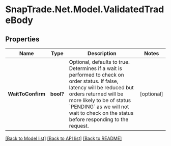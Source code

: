 # SnapTrade.Net.Model.ValidatedTradeBody

## Properties

Name | Type | Description | Notes
------------ | ------------- | ------------- | -------------
**WaitToConfirm** | **bool?** | Optional, defaults to true. Determines if a wait is performed to check on order status. If false, latency will be reduced but orders returned will be more likely to be of status &#x60;PENDING&#x60; as we will not wait to check on the status before responding to the request. | [optional] 

[[Back to Model list]](../README.md#documentation-for-models) [[Back to API list]](../README.md#documentation-for-api-endpoints) [[Back to README]](../README.md)

